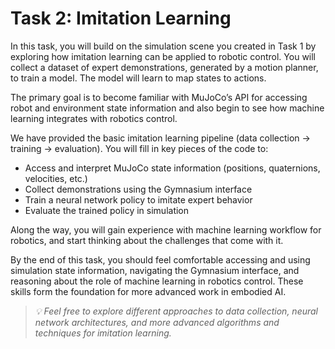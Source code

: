 # Task 2: Imitation Learning
In this task, you will build on the simulation scene you created in Task 1 by exploring how imitation learning can be applied to robotic control. You will collect a dataset of expert demonstrations, generated by a motion planner, to train a model. The model will learn to map states to actions. 

The primary goal is to become familiar with MuJoCo’s API for accessing robot and environment state information and also begin to see how machine learning integrates with robotics control. 

We have provided the basic imitation learning pipeline (data collection → training → evaluation). You will fill in key pieces of the code to:
- Access and interpret MuJoCo state information (positions, quaternions, velocities, etc.)
- Collect demonstrations using the Gymnasium interface
- Train a neural network policy to imitate expert behavior
- Evaluate the trained policy in simulation

Along the way, you will gain experience with machine learning workflow for robotics, and start thinking about the challenges that come with it. 

By the end of this task, you should feel comfortable accessing and using simulation state information, navigating the Gymnasium interface, and reasoning about the role of machine learning in robotics control. These skills form the foundation for more advanced work in embodied AI.   

>*💡 Feel free to explore different approaches to data collection, neural network architectures, and more advanced algorithms and techniques for imitation learning.*


